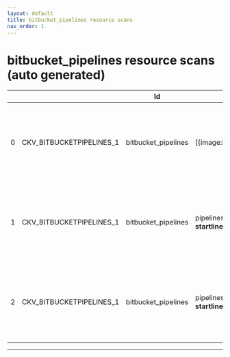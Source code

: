 ```yaml
---
layout: default
title: bitbucket_pipelines resource scans
nav_order: 1
---
```


# bitbucket_pipelines resource scans (auto generated)

|    |                          | Id                  | Type                                                                                             | Entity                                                  | Policy              | IaC                                                                                                    |
|----|--------------------------|---------------------|--------------------------------------------------------------------------------------------------|---------------------------------------------------------|---------------------|--------------------------------------------------------------------------------------------------------|
|  0 | CKV_BITBUCKETPIPELINES_1 | bitbucket_pipelines | [{image:image,__startline__:__startline__,__endline__:__endline__}]                              | Ensure the pipeline image uses a non latest version tag | bitbucket_pipelines | https://github.com/bridgecrewio/checkov/tree/master/checkov/bitbucket_pipelines/checks/latest_image.py |
|  1 | CKV_BITBUCKETPIPELINES_1 | bitbucket_pipelines | pipelines.*.[*][][][].step.{image: image, __startline__: __startline__, __endline__:__endline__} | Ensure the pipeline image uses a non latest version tag | bitbucket_pipelines | https://github.com/bridgecrewio/checkov/tree/master/checkov/bitbucket_pipelines/checks/latest_image.py |
|  2 | CKV_BITBUCKETPIPELINES_1 | bitbucket_pipelines | pipelines.default[].step.{image: image, __startline__: __startline__, __endline__:__endline__}   | Ensure the pipeline image uses a non latest version tag | bitbucket_pipelines | https://github.com/bridgecrewio/checkov/tree/master/checkov/bitbucket_pipelines/checks/latest_image.py |


---


